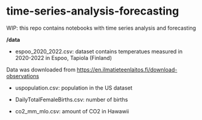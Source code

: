 # time-series-analysis-forecasting
WIP: this repo contains notebooks with time series analysis and forecasting

**/data**

- espoo_2020_2022.csv: dataset contains temperatues measured in 2020-2022 in Espoo, Tapiola (Finland)

Data was downloaded from https://en.ilmatieteenlaitos.fi/download-observations

- uspopulation.csv: population in the US dataset

- DailyTotalFemaleBirths.csv: number of births

- co2_mm_mlo.csv: amount of CO2 in Hawawii
